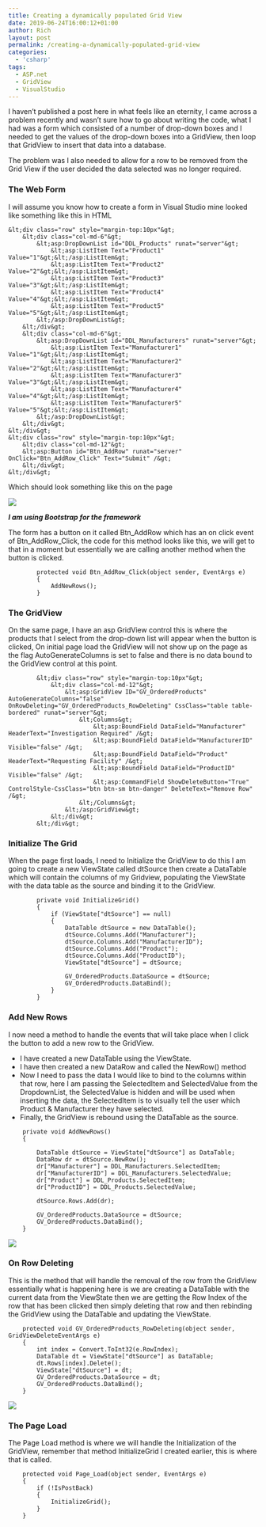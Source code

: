 ```yaml
---
title: Creating a dynamically populated Grid View
date: 2019-06-24T16:00:12+01:00
author: Rich
layout: post
permalink: /creating-a-dynamically-populated-grid-view
categories:
  - 'csharp'
tags:
  - ASP.net
  - GridView
  - VisualStudio
---
```

I haven&#8217;t published a post here in what feels like an eternity, I came across a problem recently and wasn&#8217;t sure how to go about writing the code, what I had was a form which consisted of a number of drop-down boxes and I needed to get the values of the drop-down boxes into a GridView, then loop that GridView to insert that data into a database.

The problem was I also needed to allow for a row to be removed from the Grid View if the user decided the data selected was no longer required.

### The Web Form

I will assume you know how to create a form in Visual Studio mine looked like something like this in HTML

```
&lt;div class="row" style="margin-top:10px"&gt; 
    &lt;div class="col-md-6"&gt;
        &lt;asp:DropDownList id="DDL_Products" runat="server"&gt;
            &lt;asp:ListItem Text="Product1" Value="1"&gt;&lt;/asp:ListItem&gt;
            &lt;asp:ListItem Text="Product2" Value="2"&gt;&lt;/asp:ListItem&gt;
            &lt;asp:ListItem Text="Product3" Value="3"&gt;&lt;/asp:ListItem&gt;
            &lt;asp:ListItem Text="Product4" Value="4"&gt;&lt;/asp:ListItem&gt;
            &lt;asp:ListItem Text="Product5" Value="5"&gt;&lt;/asp:ListItem&gt;
        &lt;/asp:DropDownList&gt; 
    &lt;/div&gt; 
    &lt;div class="col-md-6"&gt;
        &lt;asp:DropDownList id="DDL_Manufacturers" runat="server"&gt;
            &lt;asp:ListItem Text="Manufacturer1" Value="1"&gt;&lt;/asp:ListItem&gt;
            &lt;asp:ListItem Text="Manufacturer2" Value="2"&gt;&lt;/asp:ListItem&gt;
            &lt;asp:ListItem Text="Manufacturer3" Value="3"&gt;&lt;/asp:ListItem&gt;
            &lt;asp:ListItem Text="Manufacturer4" Value="4"&gt;&lt;/asp:ListItem&gt;
            &lt;asp:ListItem Text="Manufacturer5" Value="5"&gt;&lt;/asp:ListItem&gt;
        &lt;/asp:DropDownList&gt; 
    &lt;/div&gt; 
&lt;/div&gt;
&lt;div class="row" style="margin-top:10px"&gt; 
    &lt;div class="col-md-12"&gt;
    &lt;asp:Button id="Btn_AddRow" runat="server" OnClick="Btn_AddRow_Click" Text="Submit" /&gt;
    &lt;/div&gt;
&lt;/div&gt;
```

Which should look something like this on the page

![](/img/DynamicGridView-1.png)

**_I am using Bootstrap for the framework_**

The form has a button on it called Btn\_AddRow which has an on click event of Btn\_AddRow_Click, the code for this method looks like this, we will get to that in a moment but essentially we are calling another method when the button is clicked.

```
        protected void Btn_AddRow_Click(object sender, EventArgs e)
        {
            AddNewRows();
        }
  ```

### The GridView

On the same page, I have an asp GridView control this is where the products that I select from the drop-down list will appear when the button is clicked, On initial page load the GridView will not show up on the page as the flag AutoGenerateColumns is set to false and there is no data bound to the GridView control at this point.

```
        &lt;div class="row" style="margin-top:10px"&gt;
            &lt;div class="col-md-12"&gt;
                &lt;asp:GridView ID="GV_OrderedProducts" AutoGenerateColumns="false" OnRowDeleting="GV_OrderedProducts_RowDeleting" CssClass="table table-bordered" runat="server"&gt;
                    &lt;Columns&gt;
                        &lt;asp:BoundField DataField="Manufacturer" HeaderText="Investigation Required" /&gt;
                        &lt;asp:BoundField DataField="ManufacturerID" Visible="false" /&gt;
                        &lt;asp:BoundField DataField="Product" HeaderText="Requesting Facility" /&gt;
                        &lt;asp:BoundField DataField="ProductID" Visible="false" /&gt;
                        &lt;asp:CommandField ShowDeleteButton="True" ControlStyle-CssClass="btn btn-sm btn-danger" DeleteText="Remove Row" /&gt;                     
                    &lt;/Columns&gt;
                &lt;/asp:GridView&gt;
            &lt;/div&gt;
        &lt;/div&gt;
  ```

### Initialize The Grid

When the page first loads, I need to Initialize the GridView to do this I am going to create a new ViewState called dtSource then create a DataTable which will contain the columns of my Gridview, populating the ViewState with the data table as the source and binding it to the GridView.

```
        private void InitializeGrid()
        {
            if (ViewState["dtSource"] == null)
            {
                DataTable dtSource = new DataTable();
                dtSource.Columns.Add("Manufacturer");
                dtSource.Columns.Add("ManufacturerID");
                dtSource.Columns.Add("Product");
                dtSource.Columns.Add("ProductID");      
                ViewState["dtSource"] = dtSource;

                GV_OrderedProducts.DataSource = dtSource;
                GV_OrderedProducts.DataBind();
            }
        }
  ```

### Add New Rows

I now need a method to handle the events that will take place when I click the button to add a new row to the GridView.

  * I have created a new DataTable using the ViewState.
  * I have then created a new DataRow and called the NewRow() method
  * Now I need to pass the data I would like to bind to the columns within that row, here I am passing the SelectedItem and SelectedValue from the DropdownList, the SelectedValue is hidden and will be used when inserting the data, the SelectedItem is to visually tell the user which Product & Manufacturer they have selected.
  * Finally, the GridView is rebound using the DataTable as the source.

```
    private void AddNewRows()
    {
       
        DataTable dtSource = ViewState["dtSource"] as DataTable;
        DataRow dr = dtSource.NewRow();
        dr["Manufacturer"] = DDL_Manufacturers.SelectedItem;
        dr["ManufacturerID"] = DDL_Manufacturers.SelectedValue;
        dr["Product"] = DDL_Products.SelectedItem;
        dr["ProductID"] = DDL_Products.SelectedValue;

        dtSource.Rows.Add(dr);
 
        GV_OrderedProducts.DataSource = dtSource;
        GV_OrderedProducts.DataBind();
    }
```

![](/img/GridViewNewRows.gif)

### On Row Deleting

This is the method that will handle the removal of the row from the GridView essentially what is happening here is we are creating a DataTable with the current data from the ViewState then we are getting the Row Index of the row that has been clicked then simply deleting that row and then rebinding the GridView using the DataTable and updating the ViewState.

```
    protected void GV_OrderedProducts_RowDeleting(object sender, GridViewDeleteEventArgs e)
    {
        int index = Convert.ToInt32(e.RowIndex);
        DataTable dt = ViewState["dtSource"] as DataTable;
        dt.Rows[index].Delete();
        ViewState["dtSource"] = dt;
        GV_OrderedProducts.DataSource = dt;
        GV_OrderedProducts.DataBind();
    }
```

![](/img/GridViewDeleteRows.gif)

### The Page Load

The Page Load method is where we will handle the Initialization of the GridView, remember that method InitializeGrid I created earlier, this is where that is called.

```
    protected void Page_Load(object sender, EventArgs e)
    {
        if (!IsPostBack)
        {
            InitializeGrid();           
        }
    }
```